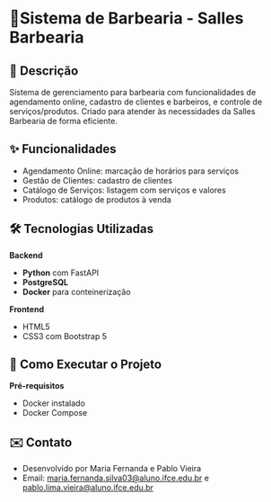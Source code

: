 # 💈Sistema de Barbearia - Salles Barbearia 

## 📝 Descrição
Sistema de gerenciamento para barbearia com funcionalidades de agendamento online, cadastro de clientes e barbeiros, e controle de serviços/produtos. Criado para atender às necessidades da Salles Barbearia de forma eficiente.

## ✨ Funcionalidades
- Agendamento Online: marcação de horários para serviços
- Gestão de Clientes: cadastro de clientes
- Catálogo de Serviços: listagem com serviços e valores
- Produtos: catálogo de produtos à venda

## 🛠️ Tecnologias Utilizadas
**Backend**
- **Python** com FastAPI
- **PostgreSQL**
- **Docker** para conteinerização 

**Frontend**
- HTML5
- CSS3 com Bootstrap 5

## 🚀 Como Executar o Projeto
**Pré-requisitos**
- Docker instalado
- Docker Compose

## ✉️ Contato
- Desenvolvido por Maria Fernanda e Pablo Vieira
- Email: maria.fernanda.silva03@aluno.ifce.edu.br e pablo.lima.vieira@aluno.ifce.edu.br
